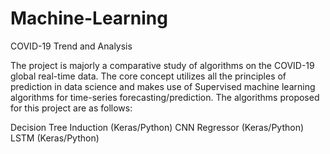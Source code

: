 # Machine-Learning
COVID-19 Trend and Analysis 

The project is majorly a comparative study of algorithms on the COVID-19 global real-time data. The core concept utilizes all the principles of prediction in data science and makes use of Supervised machine learning algorithms for time-series forecasting/prediction. The algorithms proposed for this project are as follows:

Decision Tree Induction (Keras/Python)
CNN Regressor (Keras/Python)
LSTM (Keras/Python)

